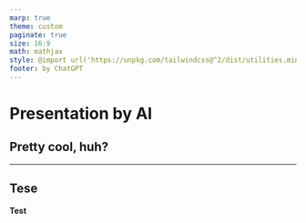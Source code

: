 ```yaml
---
marp: true
theme: custom
paginate: true
size: 16:9
math: mathjax
style: @import url('https://unpkg.com/tailwindcss@^2/dist/utilities.min.css')
footer: by ChatGPT
---
```

    
<!-- _class: title -->
<!-- _footer: '' -->
<!-- _paginate: false -->
# Presentation by AI 
## Pretty cool, huh?
    
---
## Tese 
    

**Test**
    

